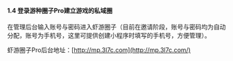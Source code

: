 #### 1.4 登录游种圈子Pro建立游戏的私域圈

在管理后台输入账号与密码进入虾游圈子（目前在邀请阶段，账号与密码均为自动分配，账号为手机号，这里可提供创建小程序时填写的手机号，方便管理）。

虾游圈子Pro后台地址：[http://mp.3l7c.com](http://mp.3l7c.com/)